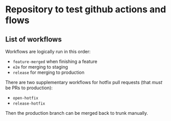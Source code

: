 # Repository to test github actions and flows

## List of workflows

Workflows are logically run in this order:

* `feature-merged` when finishing a feature
* `e2e` for merging to staging
* `release` for merging to production

There are two supplementary workflows for hotfix pull requests (that _must_ be
PRs to production):

* `open-hotfix`
* `release-hotfix`

Then the production branch can be merged back to trunk manually.
